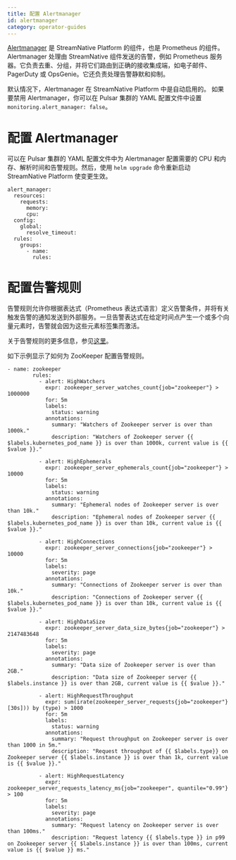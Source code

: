 ```yaml
---
title: 配置 Alertmanager
id: alertmanager
category: operator-guides
---
```


[Alertmanager](https://prometheus.io/docs/alerting/alertmanager/) 是 StreamNative Platform 的组件，也是 Prometheus 的组件。Alertmanager 处理由 StreamNative 组件发送的告警，例如 Prometheus 服务器。它负责去重、分组，并将它们路由到正确的接收集成端，如电子邮件、PagerDuty 或 OpsGenie。它还负责处理告警静默和抑制。

默认情况下，Alertmanager 在 StreamNative Platform 中是自动启用的。 如果要禁用 Alertmanager，你可以在 Pulsar 集群的 YAML 配置文件中设置 `monitoring.alert_manager: false`。

# 配置 Alertmanager

可以在 Pulsar 集群的 YAML 配置文件中为 Alertmanager 配置需要的 CPU 和内存、解析时间和告警规则。然后，使用 `helm upgrade` 命令重新启动 StreamNative Platform 使变更生效。

```
alert_manager:
  resources:
    requests:
      memory: 
      cpu: 
  config:
    global:
      resolve_timeout: 
  rules:
    groups:
      - name: 
        rules:
```

# 配置告警规则

告警规则允许你根据表达式（Prometheus 表达式语言）定义告警条件，并将有关触发告警的通知发送到外部服务。一旦告警表达式在给定时间点产生一个或多个向量元素时，告警就会因为这些元素标签集而激活。

关于告警规则的更多信息，参见[这里](https://prometheus.io/docs/prometheus/latest/configuration/alerting_rules/)。

如下示例显示了如何为 ZooKeeper 配置告警规则。

```shell
- name: zookeeper
        rules:
          - alert: HighWatchers
            expr: zookeeper_server_watches_count{job="zookeeper"} > 1000000
            for: 5m
            labels:
              status: warning
            annotations:
              summary: "Watchers of Zookeeper server is over than 1000k."
              description: "Watchers of Zookeeper server {{ $labels.kubernetes_pod_name }} is over than 1000k, current value is {{ $value }}."

          - alert: HighEphemerals
            expr: zookeeper_server_ephemerals_count{job="zookeeper"} > 10000
            for: 5m
            labels:
              status: warning
            annotations:
              summary: "Ephemeral nodes of Zookeeper server is over than 10k."
              description: "Ephemeral nodes of Zookeeper server {{ $labels.kubernetes_pod_name }} is over than 10k, current value is {{ $value }}."

          - alert: HighConnections
            expr: zookeeper_server_connections{job="zookeeper"} > 10000
            for: 5m
            labels:
              severity: page
            annotations:
              summary: "Connections of Zookeeper server is over than 10k."
              description: "Connections of Zookeeper server {{ $labels.kubernetes_pod_name }} is over than 10k, current value is {{ $value }}."

          - alert: HighDataSize
            expr: zookeeper_server_data_size_bytes{job="zookeeper"} > 2147483648
            for: 5m
            labels:
              severity: page
            annotations:
              summary: "Data size of Zookeeper server is over than 2GB."
              description: "Data size of Zookeeper server {{ $labels.instance }} is over than 2GB, current value is {{ $value }}."

          - alert: HighRequestThroughput
            expr: sum(irate(zookeeper_server_requests{job="zookeeper"}[30s])) by (type) > 1000
            for: 5m
            labels:
              status: warning
            annotations:
              summary: "Request throughput on Zookeeper server is over than 1000 in 5m."
              description: "Request throughput of {{ $labels.type}} on Zookeeper server {{ $labels.instance }} is over than 1k, current value is {{ $value }}."

          - alert: HighRequestLatency
            expr: zookeeper_server_requests_latency_ms{job="zookeeper", quantile="0.99"} > 100
            for: 5m
            labels:
              severity: page
            annotations:
              summary: "Request latency on Zookeeper server is over than 100ms."
              description: "Request latency {{ $labels.type }} in p99 on Zookeeper server {{ $labels.instance }} is over than 100ms, current value is {{ $value }} ms."
```

